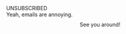---
---
  <div id="next">
    <div id="next-episode">UNSUBSCRIBED</div>
    <div>Yeah, emails are annoying.</div>
  </div>
  <div style="margin-top: 10px"></div>
  <div style="margin-top: 10px; max-width:500px; text-align:center;">
    <div>See you around!</div>
    <div style="margin-top: 30px"></div>
  </div>